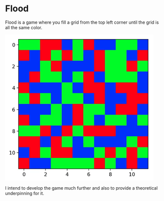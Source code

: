 # Flood

Flood is a game where you fill a grid from the top left corner until the grid is all the same color. 
   
![](examples/anim.gif)

I intend to develop the game much further and also to provide a theoretical underpinning for it. 